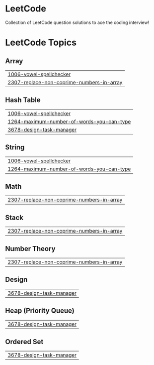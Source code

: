# LeetCode
Collection of LeetCode question solutions to ace the coding interview!

<!---LeetCode Topics Start-->
# LeetCode Topics
## Array
|  |
| ------- |
| [1006-vowel-spellchecker](https://github.com/adi2710/LeetCode/tree/master/1006-vowel-spellchecker) |
| [2307-replace-non-coprime-numbers-in-array](https://github.com/adi2710/LeetCode/tree/master/2307-replace-non-coprime-numbers-in-array) |
## Hash Table
|  |
| ------- |
| [1006-vowel-spellchecker](https://github.com/adi2710/LeetCode/tree/master/1006-vowel-spellchecker) |
| [1264-maximum-number-of-words-you-can-type](https://github.com/adi2710/LeetCode/tree/master/1264-maximum-number-of-words-you-can-type) |
| [3678-design-task-manager](https://github.com/adi2710/LeetCode/tree/master/3678-design-task-manager) |
## String
|  |
| ------- |
| [1006-vowel-spellchecker](https://github.com/adi2710/LeetCode/tree/master/1006-vowel-spellchecker) |
| [1264-maximum-number-of-words-you-can-type](https://github.com/adi2710/LeetCode/tree/master/1264-maximum-number-of-words-you-can-type) |
## Math
|  |
| ------- |
| [2307-replace-non-coprime-numbers-in-array](https://github.com/adi2710/LeetCode/tree/master/2307-replace-non-coprime-numbers-in-array) |
## Stack
|  |
| ------- |
| [2307-replace-non-coprime-numbers-in-array](https://github.com/adi2710/LeetCode/tree/master/2307-replace-non-coprime-numbers-in-array) |
## Number Theory
|  |
| ------- |
| [2307-replace-non-coprime-numbers-in-array](https://github.com/adi2710/LeetCode/tree/master/2307-replace-non-coprime-numbers-in-array) |
## Design
|  |
| ------- |
| [3678-design-task-manager](https://github.com/adi2710/LeetCode/tree/master/3678-design-task-manager) |
## Heap (Priority Queue)
|  |
| ------- |
| [3678-design-task-manager](https://github.com/adi2710/LeetCode/tree/master/3678-design-task-manager) |
## Ordered Set
|  |
| ------- |
| [3678-design-task-manager](https://github.com/adi2710/LeetCode/tree/master/3678-design-task-manager) |
<!---LeetCode Topics End-->
